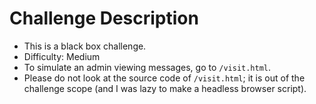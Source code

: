 # Challenge Description

- This is a black box challenge.
- Difficulty: Medium
- To simulate an admin viewing messages, go to `/visit.html`.
- Please do not look at the source code of `/visit.html`; it is out of the challenge scope (and I was lazy to make a headless browser script).
